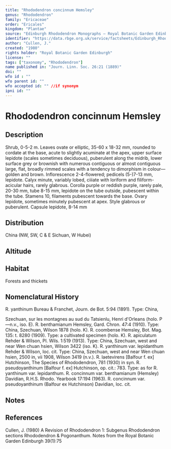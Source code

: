 ```yaml
---
title: "Rhododendron concinnum Hemsley"
genus: "Rhododendron"
family: "Ericaceae"
order: "Ericales"
kingdom: "Plantae"
source: "Edinburgh Rhododendron Monographs – Royal Botanic Garden Edinburgh"
identifier: "https://data.rbge.org.uk/service/factsheets/Edinburgh_Rhododendron_Monographs.xhtml"
author: "Cullen, J."
created: "1980"
rights holder: "Royal Botanic Garden Edinburgh"
license: ""
tags: ["taxonomy", "Rhododendron"]
name published in: "Journ. Linn. Soc. 26:21 (1889)"
doi: ""
wfo id : ""
wfo parent id: ""
wfo accepted id: "" //if synonym                      
ipni id: ""
---
```


                       

# Rhododendron concinnum Hemsley

## Description
Shrub, 0-5-2 m. Leaves ovate or elliptic, 35-60 x 18-32 mm, rounded to cordate at the base, acute to slightly acuminate at the apex, upper surface lepidote (scales sometimes deciduous), puberulent along the midrib, lower surface grey or brownish with numerous contiguous or almost contiguous large, flat, broadly rimmed scales with a tendency to dimorphism in colour—golden and brown. Inflorescence 2-4-flowered; pedicels (5-)7-13 mm, lepidote. Calyx minute, variably lobed, ciiiate with loriform and filiform-acicular hairs, rarely glabrous. Corolla purple or reddish purple, rarely pale, 20-30 mm, tube 8-15 mm, lepidote on the tube outside, pubescent within the tube. Stamens 10, filaments pubescent towards the base. Ovary lepidote, sometimes minutely pubescent at apex. Style glabrous or puberulent. Capsule lepidote, 8-14 mm

## Distribution
China (NW, SW, C & E Sichuan, W Hubei)

## Altitude


## Habitat
Forests and thickets

## Nomenclatural History
R. yanthinum Bureau & Franchet, Journ. de Bot. 5:94 (1891). Type: China,
   Szechuan, sur les montagnes au sud du Tatsienlu, Henri d'Orleans (holo. P—n.v., iso. E). R. benthamianum Hemsley, Gard. Chron. 47:4 (1910). Type: China, Szechuan, Wilson 1878 (holo. K). R. coombense Hemsley, Bot. Mag. 135: t. 8280 (1909). Type: a cultivated specimen (holo. K). R. apiculatum Rehder & Wilson, PI. Wils. 1:519 (1913). Type: China, Szechuan, west and near Wen chuan hsien, Wilson 3422 (iso. K). R. yanthinum var. lepidanthum Rehder & Wilson, Ioc. cit. Type: China, Szechuan, west and near Wen chuan hsien, 2500 in, vii 1908, Wilson 3419 (n.v.). R. laetevirens [Balfour f. ex] Hutchinson, The Species of Rhododendron, 781 (1930) in syn. R. pseudoyanthinum [Balfour f. ex] Hutchinson, op. cit.: 783. Type: as for R. yanthinum var. lepidanthum. R. concinnum var. benthamianum (Hemsley) Davidian, R.H.S. Rhodo. Yearbook 17:194 (1963). R. concinnum var. pseudoyanthinum (Balfour ex Hutchinson) Davidian, loc. cit.
                       
## Notes


## References

Cullen, J. (1980) A Revision of Rhododendron 1: Subgenus Rhododendron sections Rhododendron & Pogonanthum. Notes from the Royal Botanic Garden Edinburgh 39(1):75
